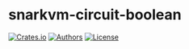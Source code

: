 # snarkvm-circuit-boolean

[![Crates.io](https://img.shields.io/crates/v/snarkvm-circuit-boolean.svg?color=neon)](https://crates.io/crates/snarkvm-circuit-boolean)
[![Authors](https://img.shields.io/badge/authors-Aleo-orange.svg)](https://aleo.org)
[![License](https://img.shields.io/badge/License-Apache%202.0-blue.svg)](./LICENSE.md)
